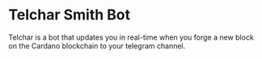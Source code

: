 # Telchar Smith Bot 

Telchar is a bot that updates you in real-time when you forge a new block on the Cardano blockchain to your telegram channel. 
